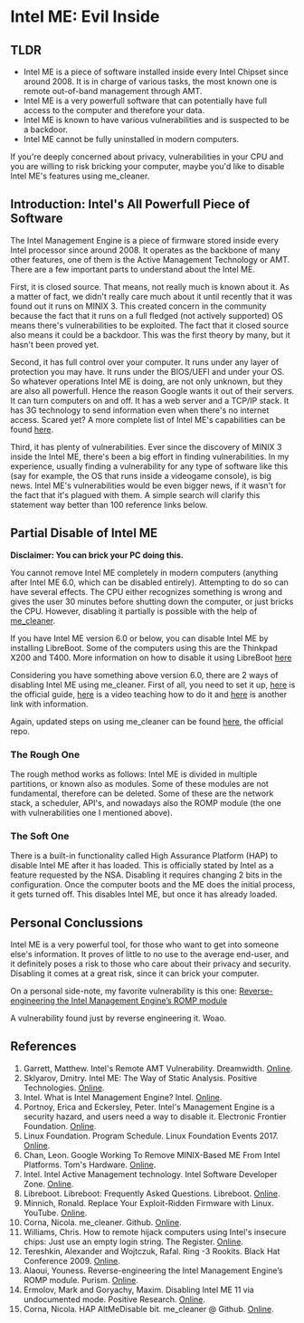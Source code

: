 # Intel ME: Evil Inside

## TLDR

- Intel ME is a piece of software installed inside every Intel Chipset since around 2008. It is in charge of various tasks, the most known one is remote out-of-band management through AMT.
- Intel ME is a very powerfull software that can potentially have full access to the computer and therefore your data.
- Intel ME is known to have various vulnerabilities and is suspected to be a backdoor.
- Intel ME cannot be fully uninstalled in modern computers.

If you're deeply concerned about privacy, vulnerabilities in your CPU and you are willing to risk bricking your computer, maybe you'd like to disable Intel ME's features using me_cleaner.

## Introduction: Intel's All Powerfull Piece of Software

The Intel Management Engine is a piece of firmware stored inside every Intel processor since around 2008. It operates as the backbone of many other features, one of them is the Active Management Technology or AMT. There are a few important parts to understand about the Intel ME.

First, it is closed source. That means, not really much is known about it. As a matter of fact, we didn't really care much about it until recently that it was found out it runs on MINIX 3. This created concern in the community because the fact that it runs on a full fledged (not actively supported) OS means there's vulnerabilities to be exploited. The fact that it closed source also means it could be a backdoor. This was the first theory by many, but it hasn't been proved yet.

Second, it has full control over your computer. It runs under any layer of protection you may have. It runs under the BIOS/UEFI and under your OS. So whatever operations Intel ME is doing, are not only unknown, but they are also all powerfull. Hence the reason Google wants it out of their servers. It can turn computers on and off. It has a web server and a TCP/IP stack. It has 3G technology to send information even when there's no internet access. Scared yet? A more complete list of Intel ME's capabilities can be found [here](https://libreboot.org/faq.html#intel).

Third, it has plenty of vulnerabilities. Ever since the discovery of MINIX 3 inside the Intel ME, there's been a big effort in finding vulnerabilities. In my experience, usually finding a vulnerability for any type of software like this (say for example, the OS that runs inside a videogame console), is big news. Intel ME's vulnerabilities would be even bigger news, if it wasn't for the fact that it's plagued with them. A simple search will clarify this statement way better than 100 reference links below.

## Partial Disable of Intel ME

**Disclaimer: You can brick your PC doing this.**

You cannot remove Intel ME completely in modern computers (anything after Intel ME 6.0, which can be disabled entirely). Attempting to do so can have several effects. The CPU either recognizes something is wrong and gives the user 30 minutes before shutting down the computer, or just bricks the CPU. However, disabling it partially is possible with the help of [me_cleaner](https://github.com/corna/me_cleaner).

If you have Intel ME version 6.0 or below, you can disable Intel ME by installing LibreBoot. Some of the computers using this are the Thinkpad X200 and T400. More information on how to disable it using LibreBoot [here](https://libreboot.org/faq.html#intel)

Considering you have something above version 6.0, there are 2 ways of disabling Intel ME using me_cleaner. First of all, you need to set it up, [here](https://github.com/corna/me_cleaner/wiki/How-to-apply-me_cleaner) is the official guide, [here](https://www.youtube.com/watch?v=aRUxfxp9dJ8) is a video teaching how to do it and [here](https://hardenedlinux.github.io/firmware/2016/11/17/neutralize_ME_firmware_on_sandybridge_and_ivybridge.html) is another link with information.

Again, updated steps on using me_cleaner can be found [here](https://github.com/corna/me_cleaner), the official repo.

### The Rough One

The rough method works as follows: Intel ME is divided in multiple partitions, or known also as modules. Some of these modules are not fundamental, therefore can be deleted. Some of these are the network stack, a scheduler, API's, and nowadays also the ROMP module (the one with vulnerabilities one I mentioned above).

### The Soft One

There is a built-in functionality called High Assurance Platform (HAP) to disable Intel ME after it has loaded. This is officially stated by Intel as a feature requested by the NSA. Disabling it requires changing 2 bits in the configuration. Once the computer boots and the ME does the initial process, it gets turned off. This disables Intel ME, but once it has already loaded.

## Personal Conclussions

Intel ME is a very powerful tool, for those who want to get into someone else's information. It proves of little to no use to the average end-user, and it definitely poses a risk to those who care about their privacy and security. Disabling it comes at a great risk, since it can brick your computer.

On a personal side-note, my favorite vulnerability is this one: [Reverse-engineering the Intel Management Engine’s ROMP module](https://puri.sm/posts/reverse-engineering-the-intel-management-engine-romp-module/) 

A vulnerability found just by reverse engineering it. Woao.

## References
1. Garrett, Matthew. Intel's Remote AMT Vulnerability. Dreamwidth. [Online](https://mjg59.dreamwidth.org/48429.html). 
2. Sklyarov, Dmitry. Intel ME: The Way of Static Analysis. Positive Technologies. [Online](http://blog.ptsecurity.com/2017/04/intel-me-way-ofstatic-analysis.html). 
3. Intel. What is Intel Management Engine? Intel. [Online](https://www.intel.com/content/www/us/en/support/articles/000008927/software/chipset-software.html). 
4. Portnoy, Erica and Eckersley, Peter. Intel's Management Engine is a security hazard, and users need a way to disable it. Electronic Frontier Foundation. [Online](https://www.eff.org/deeplinks/2017/05/intelsmanagement-engine-security-hazard-and-users-need-way-disable-it). 
5. Linux Foundation. Program Schedule. Linux Foundation Events 2017. [Online](http://events17.linuxfoundation.org/events/embedded-linuxconference-europe/program/schedule). 
6. Chan, Leon. Google Working To Remove MINIX-Based ME From Intel Platforms. Tom's Hardware. [Online](https://www.tomshardware.com/news/google-removing-minix-managementengine-intel,35876.html). 
7. Intel. Intel Active Management technology. Intel Software Developer Zone. [Online](https://software.intel.com/en-us/amt-sdk). 
8. Libreboot. Libreboot: Frequently Asked Questions. Libreboot. [Online](https://libreboot.org/faq.html#intel). 
9. Minnich, Ronald. Replace Your Exploit-Ridden Firmware with Linux. YouTube. [Online](https://www.youtube.com/watch?v=iffTJ1vPCSo). 
10. Corna, Nicola. me_cleaner. Github. [Online](https://github.com/corna/me_cleaner). 
11. Williams, Chris. How to remote hijack computers using Intel's insecure chips: Just use an empty login string. The Register. [Online](https://www.theregister.co.uk/2017/05/05/intel_amt_remote_exploit/). 
12. Tereshkin, Alexander and Wojtczuk, Rafal. Ring -3 Rookits. Black Hat Conference 2009. [Online](https://invisiblethingslab.com/resources/bh09usa/Ring%20-3%20Rootkits.pdf).
13. Alaoui, Youness. Reverse-engineering the Intel Management Engine’s ROMP module. Purism. [Online](https://puri.sm/posts/reverse-engineering-the-intel-management-engine-romp-module/). 
14. Ermolov, Mark and Goryachy, Maxim. Disabling Intel ME 11 via undocumented mode. Positive Research. [Online](http://blog.ptsecurity.com/2017/08/disabling-intel-me.html). 
15. Corna, Nicola. HAP AltMeDisable bit. me_cleaner @ Github. [Online](https://github.com/corna/me_cleaner/wiki/HAP-AltMeDisable-bit).
